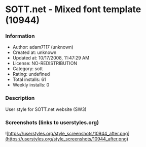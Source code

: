 # SOTT.net - Mixed font template (10944)

### Information
- Author: adam7117 (unknown)
- Created at: unknown
- Updated at: 10/17/2008, 11:47:29 AM
- License: NO-REDISTRIBUTION
- Category: sott
- Rating: undefined
- Total installs: 61
- Weekly installs: 0


### Description
User style for SOTT.net website (SW3)


### Screenshots (links to userstyles.org)
![https://userstyles.org/style_screenshots/10944_after.png](https://userstyles.org/style_screenshots/10944_after.png)


